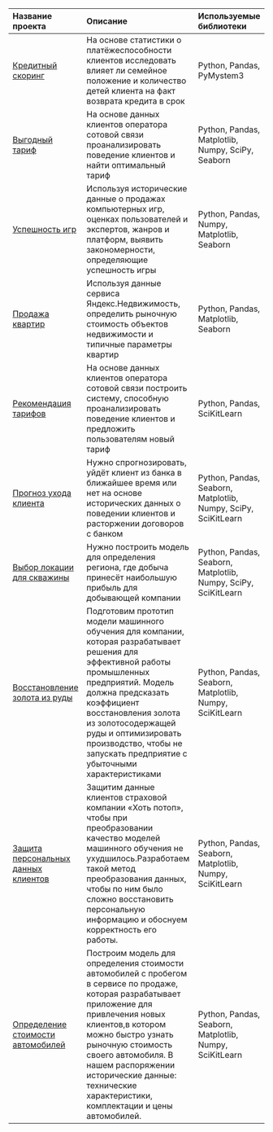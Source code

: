 | Название проекта | Описание | Используемые библиотеки|
| :-------------------- | :--------------------- |:---------------------------|
| [Кредитный скоринг](https://github.com/Svetlanka1989/Projects/tree/I/Кредитный%20скоринг) | На основе статистики о платёжеспособности клиентов исследовать влияет ли семейное положение и количество детей клиента на факт возврата кредита в срок|  Python, Pandas, PyMystem3 |
| [Выгодный тариф](https://github.com/Svetlanka1989/Projects/tree/I/Выгодный%20тариф) | На основе данных клиентов оператора сотовой связи проанализировать поведение клиентов и найти оптимальный тариф| Python, Pandas, Matplotlib, Numpy, SciPy, Seaborn|
| [Успешность игр](https://github.com/Svetlanka1989/Projects/tree/I/Успешность%20игр) | Используя исторические данные о продажах компьютерных игр, оценках пользователей и экспертов, жанров и платформ, выявить закономерности, определяющие успешность игры|  Python, Pandas, Numpy, Matplotlib, Seaborn |
| [Продажа квартир](https://github.com/Svetlanka1989/Projects/tree/I/Продажа%20квартир) | Используя данные сервиса Яндекс.Недвижимость, определить рыночную стоимость объектов недвижимости и типичные параметры квартир|  Python, Pandas, Matplotlib, Seaborn  |
| [Рекомендация тарифов](https://github.com/Svetlanka1989/Projects/tree/I/Рекомендация%20тарифов) | На основе данных клиентов оператора сотовой связи построить систему, способную проанализировать поведение клиентов и предложить пользователям новый тариф| Python, Pandas, SciKitLearn |
 [Прогноз ухода клиента](https://github.com/Svetlanka1989/Projects/tree/I/Отток%20клиентов) | Нужно спрогнозировать, уйдёт клиент из банка в ближайшее время или нет на основе исторических данных о поведении клиентов и расторжении договоров с банком| Python, Pandas, Seaborn, Matplotlib, Numpy, SciPy, SciKitLearn |
 [Выбор локации для скважины](https://github.com/Svetlanka1989/Projects/blob/I/Локация%20для%20скважины/README.md) |  Нужно построить модель для определения региона, где добыча принесёт наибольшую прибыль для добывающей компании| Python, Pandas, Seaborn, Matplotlib, Numpy, SciPy, SciKitLearn |
[Восстановление золота из руды](https://github.com/Svetlanka1989/Projects/tree/I/Восстановления%20золота%20из%20золотосодержащей%20руды) |  Подготовим прототип модели машинного обучения для компании, которая разрабатывает решения для эффективной работы промышленных предприятий. Модель должна предсказать коэффициент восстановления золота из золотосодержащей руды и оптимизировать производство, чтобы не запускать предприятие с убыточными характеристиками| Python, Pandas, Seaborn, Matplotlib, Numpy, SciKitLearn |
[Защита персональных данных клиентов](https://github.com/Svetlanka1989/Projects/tree/I/Защита%20персональных%20данных%20клиентов) |  Защитим данные клиентов страховой компании «Хоть потоп», чтобы при преобразовании качество моделей машинного обучения не ухудшилось.Разработаем такой метод преобразования данных, чтобы по ним было сложно восстановить персональную информацию и обоснуем корректность его работы.| Python, Pandas, Seaborn, Matplotlib, Numpy, SciKitLearn |
[Определение стоимости автомобилей](https://github.com/Svetlanka1989/Projects/tree/I/Защита%20персональных%20данных%20клиентов) |  Построим модель для определения стоимости автомобилей с пробегом в сервисе по продаже, которая разрабатывает приложение для привлечения новых клиентов,в котором можно быстро узнать рыночную стоимость своего автомобиля. В нашем распоряжении исторические данные: технические характеристики, комплектации и цены автомобилей.| Python, Pandas, Seaborn, Matplotlib, Numpy, SciKitLearn |
